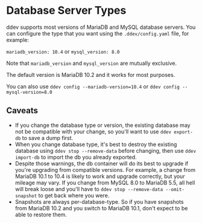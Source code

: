 # Database Server Types

ddev supports most versions of MariaDB and MySQL database servers. You can configure the type that you want using the `.ddev/config.yaml` file, for example:

`mariadb_version: 10.4` or `mysql_version: 8.0`

Note that `mariadb_version` and `mysql_version` are mutually exclusive.

The default version is MariaDB 10.2 and it works for most purposes.

You can also use `ddev config --mariadb-version=10.4` or `ddev config --mysql-version=8.0`

## Caveats

* If you change the database type or version, the existing database may not be compatible with your change, so you'll want to use `ddev export-db` to save a dump first.
* When you change database type, it's best to destroy the existing database using `ddev stop --remove-data` before changing, then use `ddev import-db` to import the db you already exported.
* Despite those warnings, the db container will do its best to upgrade if you're upgrading from compatible versions. For example, a change from MariaDB 10.1 to 10.4 is likely to work and upgrade correctly, but your mileage may vary. If you change from MySQL 8.0 to MariaDB 5.5, all hell will break loose and you'll have to `ddev stop --remove-data --omit-snapshot` to get back where you were.
* Snapshots are always per-database-type. So if you have snapshots from MariaDB 10.2 and you switch to MariaDB 10.1, don't expect to be able to restore them.
